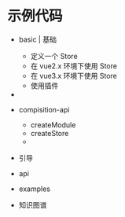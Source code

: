 # 示例代码

-   basic | 基础

    -   定义一个 Store
    -   在 vue2.x 环境下使用 Store
    -   在 vue3.x 环境下使用 Store
    -   使用插件

-

-   compisition-api

    -   createModule
    -   createStore
    -   



- 引导
- api
- examples
- 知识图谱
  